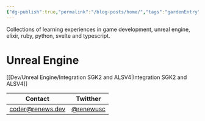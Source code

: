 ```yaml
---
{"dg-publish":true,"permalink":"/blog-posts/home/","tags":"gardenEntry","dgHomeLink":true,"dgPassFrontmatter":false}
---
```



Collections of learning experiences in game development, unreal engine, elixir, ruby, python, svelte and typescript.

# Unreal Engine
[[Dev/Unreal Engine/Integration SGK2 and ALSV4|Integration SGK2 and ALSV4]]















<div class="transclusion internal-embed is-loaded"><div class="markdown-embed">

<div class="markdown-embed-title">



</div>

| Contact                                     | Twitther |
| ------------------------------------------- | -------- |
| [coder@renews.dev](mailto:coder@renews.dev) | [@renewusc](https://www.twitter.com/@renewusc)  |

</div></div>
